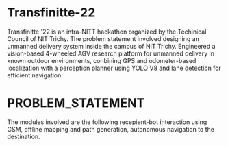 # Transfinitte-22
Transfinitte '22 is an intra-NITT hackathon organized by the Techinical Council of NIT Trichy. The problem statement involved designing an unmanned delivery system inside the campus of NIT Trichy. Engineered a vision-based 4-wheeled AGV research platform for unmanned delivery in known outdoor environments, conbining GPS and odometer-based localization with a perception planner using YOLO V8 and lane detection for efficient navigation.

# PROBLEM_STATEMENT
The modules involved are the following recepient-bot interaction using GSM, offline mapping and path generation, autonomous navigation to the destination.
